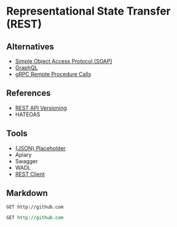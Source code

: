 # Representational State Transfer (REST)

<!--
https://www.linkedin.com/learning/programming-foundations-apis-and-web-services/communicate-on-the-web-using-services
https://www.linkedin.com/learning/introduction-to-web-apis/what-is-an-api
https://www.linkedin.com/learning/learning-rest-apis/welcome
https://www.linkedin.com/learning/designing-restful-apis/welcome
https://www.linkedin.com/learning/api-testing-and-validation/welcome

https://www.linkedin.com/learning/building-apis-with-swagger-and-the-openapi-specification/open-source-tools
https://www.linkedin.com/learning/building-apis-with-swagger-and-the-openapi-specification/building-apis-with-swagger

https://app.pluralsight.com/library/courses/rest-fundamental/table-of-contents
https://www.youtube.com/watch?v=_1xa8Bsho6A
-->

## Alternatives

- [Simple Object Access Protocol (SOAP)](/rest.md)
- [GraphQL](/graphql.md)
- [gRPC Remote Procedure Calls](/todo/grpc.md)

## References

- [REST API Versioning](https://restfulapi.net/versioning/)
- HATEOAS

## Tools

- [{JSON} Placeholder](https://jsonplaceholder.typicode.com/)
- Apiary
- Swagger
- WADL
- [REST Client](/rest-client.md)

## Markdown

```http
GET http://github.com
```

```rest
GET http://github.com
```
